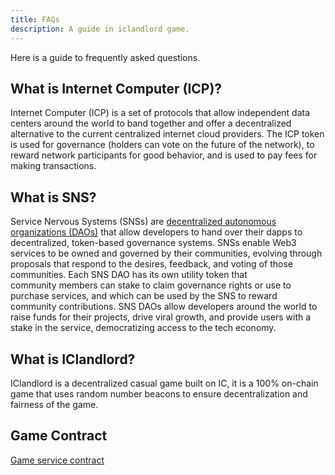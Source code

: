 ```yaml
---
title: FAQs
description: A guide in iclandlord game.
---
```


Here is a guide to frequently asked questions.

## What is Internet Computer (ICP)?

Internet Computer (ICP) is a set of protocols that allow independent data centers around the world to band together and offer a decentralized alternative to the current centralized internet cloud providers. The ICP token is used for governance (holders can vote on the future of the network), to reward network participants for good behavior, and is used to pay fees for making transactions.

## What is SNS?

Service Nervous Systems (SNSs) are [decentralized autonomous organizations (DAOs)](https://en.wikipedia.org/wiki/Decentralized_autonomous_organization) that allow developers to hand over their dapps to decentralized, token-based governance systems. SNSs enable Web3 services to be owned and governed by their communities, evolving through proposals that respond to the desires, feedback, and voting of those communities. Each SNS DAO has its own utility token that community members can stake to claim governance rights or use to purchase services, and which can be used by the SNS to reward community contributions. SNS DAOs allow developers around the world to raise funds for their projects, drive viral growth, and provide users with a stake in the service, democratizing access to the tech economy.

## What is IClandlord?

IClandlord is a decentralized casual game built on IC, it is a 100% on-chain game that uses random number beacons to ensure decentralization and fairness of the game.

## Game Contract

[Game service contract](https://dashboard.internetcomputer.org/canister/y7rbt-uqaaa-aaaah-adoda-cai)

